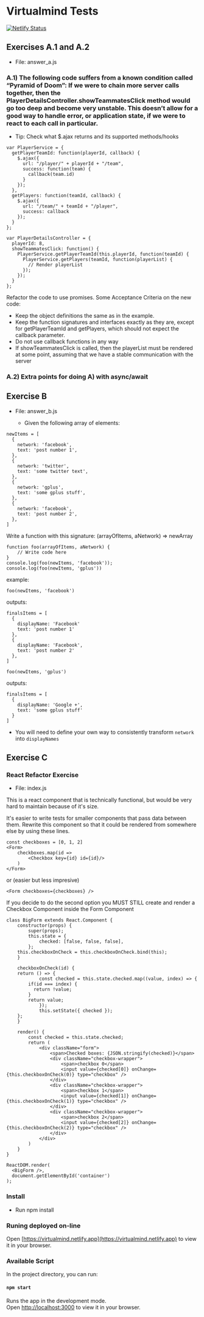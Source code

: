 # Virtualmind Tests

[![Netlify Status](https://api.netlify.com/api/v1/badges/e92f3e37-621c-4adc-aee6-7d7b67634411/deploy-status)](https://app.netlify.com/sites/virtualmind/deploys)

## Exercises A.1 and A.2
* File: answer_a.js

### A.1) The following code suffers from a known condition called “Pyramid of Doom”: If we were to chain more server calls together, then the PlayerDetailsController.showTeammatesClick method would go too deep and become very unstable. This doesn’t allow for a good way to handle error, or application state, if we were to react to each call in particular.

  - Tip: Check what $.ajax returns and its supported methods/hooks

```
var PlayerService = {
  getPlayerTeamId: function(playerId, callback) {
    $.ajax({
      url: "/player/" + playerId + "/team",
      success: function(team) {
        callback(team.id)
      }
    });
  },
  getPlayers: function(teamId, callback) {
    $.ajax({
      url: "/team/" + teamId + "/player",
      success: callback
    });
  }
};

var PlayerDetailsController = {
  playerId: 8,
  showTeammatesClick: function() {
    PlayerService.getPlayerTeamId(this.playerId, function(teamId) {
      PlayerService.getPlayers(teamId, function(playerList) {
        // Render playerList
      });
    });
  }
};
```

Refactor the code to use promises. Some Acceptance Criteria on the new code:
  - Keep the object definitions the same as in the example.
  - Keep the function signatures and interfaces exactly as they are, except for getPlayerTeamId and getPlayers, which should not expect the callback parameter.
  - Do not use callback functions in any way
  - If showTeammatesClick is called, then the playerList must be rendered at some point, assuming that we have a stable communication with the server

### A.2) Extra points for doing A) with async/await

## Exercise B
* File: answer_b.js

  - Given the following array of elements:

```
newItems = [
  {
    network: 'facebook',
    text: 'post number 1',
  },
  {
    network: 'twitter',
    text: 'some twitter text',
  },
  {
    network: 'gplus',
    text: 'some gplus stuff',
  },
  {
    network: 'facebook',
    text: 'post number 2',
  },
]
```

Write a function with this signature: 
  (arrayOfItems, aNetwork) => newArray

```
function foo(arrayOfItems, aNetwork) {
	// Write code here
}
console.log(foo(newItems, 'facebook'));
console.log(foo(newItems, 'gplus'))
```

example:
```
foo(newItems, 'facebook')
```

outputs:
```
finalsItems = [
  {
    displayName: 'Facebook'
    text: 'post number 1'
  },
  {
    displayName: 'Facebook',
    text: 'post number 2'
  },
]
```
```
foo(newItems, 'gplus')
```
outputs:
```
finalsItems = [
  {
    displayName: 'Google +',
    text: 'some gplus stuff'
  }
]
```

- You will need to define your own way to consistently transform `network` into `displayNames`



## Exercise C

### React Refactor Exercise 
* File: index.js

This is a react component that is technically functional, but would be very hard to maintain because of it's size.

It's easier to write tests for smaller components that pass data between them. Rewrite this component so that it could be rendered from somewhere else by using these lines.

```
const checkboxes = [0, 1, 2]
<Form>
	checkboxes.map(id =>
		<Checkbox key={id} id={id}/>
	)
</Form>
```

or (easier but less impresive)
```
<Form checkboxes={checkboxes} />
```

If you decide to do the second option you MUST STILL create and render a Checkbox Component inside the Form Component

```
class BigForm extends React.Component {
	constructor(props) {
		super(props);
		this.state = {
			checked: [false, false, false],
		};
    this.checkboxOnCheck = this.checkboxOnCheck.bind(this);
	}

	checkboxOnCheck(id) {
  	return () => {
			const checked = this.state.checked.map((value, index) => {
        if(id === index) {
          return !value;
        }
        return value;
			});
			this.setState({ checked });
    };
	}

	render() {
		const checked = this.state.checked;
		return (
			<div className="form">
				<span>Checked boxes: {JSON.stringify(checked)}</span>
				<div className="checkbox-wrapper">
					<span>checkbox 0</span>
					<input value={checked[0]} onChange={this.checkboxOnCheck(0)} type="checkbox" />
				</div>
				<div className="checkbox-wrapper">
					<span>checkbox 1</span>
					<input value={checked[1]} onChange={this.checkboxOnCheck(1)} type="checkbox" />
				</div>
				<div className="checkbox-wrapper">
					<span>checkbox 2</span>
					<input value={checked[2]} onChange={this.checkboxOnCheck(2)} type="checkbox" />
				</div>
			</div>
		)
	}
}

ReactDOM.render(
  <BigForm />,
  document.getElementById('container')
);
```

### Install
  - Run npm install

### Runing deployed on-line
  Open [https://virtualmind.netlify.app](https://virtualmind.netlify.app) to view it in your browser.

### Available Script
  In the project directory, you can run:

#### `npm start`
  Runs the app in the development mode.\
  Open [http://localhost:3000](http://localhost:3000) to view it in your browser.
